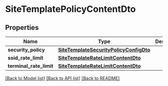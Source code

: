 # SiteTemplatePolicyContentDto

## Properties
Name | Type | Description | Notes
------------ | ------------- | ------------- | -------------
**security_policy** | [**SiteTemplateSecurityPolicyConfigDto**](SiteTemplateSecurityPolicyConfigDto.md) |  | [optional] 
**ssid_rate_limit** | [**SiteTemplateRateLimitContentDto**](SiteTemplateRateLimitContentDto.md) |  | [optional] 
**terminal_rate_limit** | [**SiteTemplateRateLimitContentDto**](SiteTemplateRateLimitContentDto.md) |  | [optional] 

[[Back to Model list]](../README.md#documentation-for-models) [[Back to API list]](../README.md#documentation-for-api-endpoints) [[Back to README]](../README.md)


